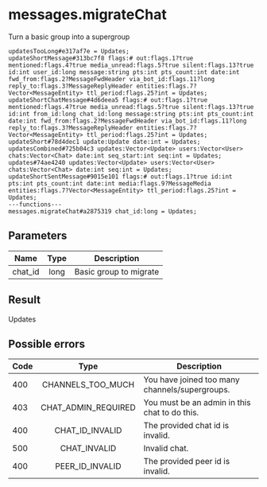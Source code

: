 # messages.migrateChat
Turn a basic group into a supergroup

```
updatesTooLong#e317af7e = Updates;
updateShortMessage#313bc7f8 flags:# out:flags.1?true mentioned:flags.4?true media_unread:flags.5?true silent:flags.13?true id:int user_id:long message:string pts:int pts_count:int date:int fwd_from:flags.2?MessageFwdHeader via_bot_id:flags.11?long reply_to:flags.3?MessageReplyHeader entities:flags.7?Vector<MessageEntity> ttl_period:flags.25?int = Updates;
updateShortChatMessage#4d6deea5 flags:# out:flags.1?true mentioned:flags.4?true media_unread:flags.5?true silent:flags.13?true id:int from_id:long chat_id:long message:string pts:int pts_count:int date:int fwd_from:flags.2?MessageFwdHeader via_bot_id:flags.11?long reply_to:flags.3?MessageReplyHeader entities:flags.7?Vector<MessageEntity> ttl_period:flags.25?int = Updates;
updateShort#78d4dec1 update:Update date:int = Updates;
updatesCombined#725b04c3 updates:Vector<Update> users:Vector<User> chats:Vector<Chat> date:int seq_start:int seq:int = Updates;
updates#74ae4240 updates:Vector<Update> users:Vector<User> chats:Vector<Chat> date:int seq:int = Updates;
updateShortSentMessage#9015e101 flags:# out:flags.1?true id:int pts:int pts_count:int date:int media:flags.9?MessageMedia entities:flags.7?Vector<MessageEntity> ttl_period:flags.25?int = Updates;
---functions---
messages.migrateChat#a2875319 chat_id:long = Updates;
```

## Parameters
| Name | Type | Description |
| ---- | :----: | ----------- |
| chat_id | long | Basic group to migrate |


## Result
Updates

## Possible errors
| Code | Type | Description |
| ---- | :----: | ----------- |
| 400 | CHANNELS_TOO_MUCH | You have joined too many channels/supergroups. |
| 403 | CHAT_ADMIN_REQUIRED | You must be an admin in this chat to do this. |
| 400 | CHAT_ID_INVALID | The provided chat id is invalid. |
| 500 | CHAT_INVALID | Invalid chat. |
| 400 | PEER_ID_INVALID | The provided peer id is invalid. |

